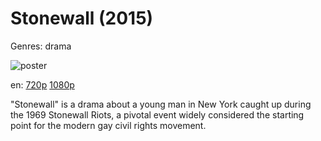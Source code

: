 # Stonewall (2015)

Genres: drama

![poster](http://image.tmdb.org/t/p/w500/g7RZlfnjaiCmk8GqtYiUgD68Qo5.jpg)

en:
  [720p](magnet:?xt=urn:btih:2F37855600A8C45060C6E25C5D156FC7424EF8BE&tr=udp://glotorrents.pw:6969/announce&tr=udp://tracker.opentrackr.org:1337/announce&tr=udp://torrent.gresille.org:80/announce&tr=udp://tracker.openbittorrent.com:80&tr=udp://tracker.coppersurfer.tk:6969&tr=udp://tracker.leechers-paradise.org:6969&tr=udp://p4p.arenabg.ch:1337&tr=udp://tracker.internetwarriors.net:1337)
  [1080p](magnet:?xt=urn:btih:E8E65CAF14B37A136F671CD48D7CF2B161977335&tr=udp://glotorrents.pw:6969/announce&tr=udp://tracker.opentrackr.org:1337/announce&tr=udp://torrent.gresille.org:80/announce&tr=udp://tracker.openbittorrent.com:80&tr=udp://tracker.coppersurfer.tk:6969&tr=udp://tracker.leechers-paradise.org:6969&tr=udp://p4p.arenabg.ch:1337&tr=udp://tracker.internetwarriors.net:1337)
  


"Stonewall" is a drama about a young man in New York caught up during the 1969 Stonewall Riots, a pivotal event widely considered the starting point for the modern gay civil rights movement.
